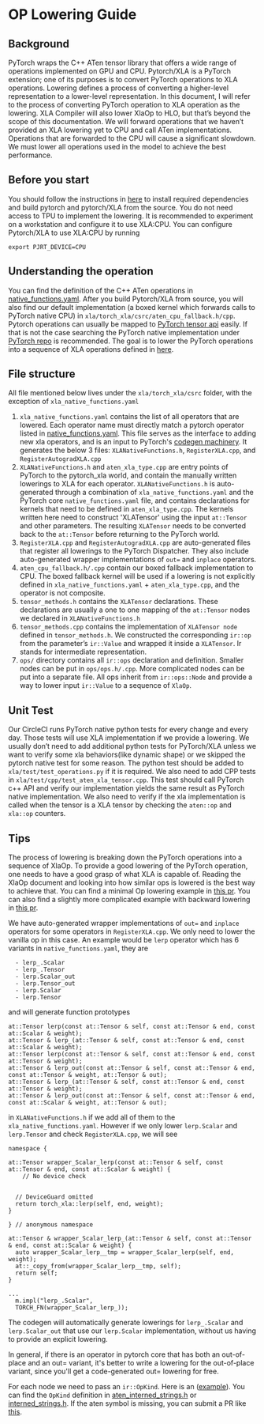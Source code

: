 # OP Lowering Guide

## Background
PyTorch wraps the C++ ATen tensor library that offers a wide range of operations implemented on GPU and CPU. Pytorch/XLA is a PyTorch extension; one of its purposes is to convert PyTorch operations to XLA operations. Lowering defines a process of converting a higher-level representation to a lower-level representation. In this document, I will refer to the process of converting PyTorch operation to XLA operation as the lowering. XLA Compiler will also lower XlaOp to HLO, but that’s beyond the scope of this documentation. We will forward operations that we haven’t provided an XLA lowering yet to CPU and call ATen implementations. Operations that are forwarded to the CPU will cause a significant slowdown. We must lower all operations used in the model to achieve the best performance.

## Before you start
You should follow the instructions in [here](https://github.com/pytorch/xla/blob/master/CONTRIBUTING.md) to install required dependencies and build pytorch and pytorch/XLA from the source. You do not need access to TPU to implement the lowering. It is recommended to experiment on a workstation and configure it to use XLA:CPU. You can configure Pytorch/XLA to use XLA:CPU by running

```
export PJRT_DEVICE=CPU
```

## Understanding the operation
You can find the definition of the C++ ATen operations in [native_functions.yaml](https://github.com/pytorch/pytorch/blob/master/aten/src/ATen/native/native_functions.yaml). After you build Pytorch/XLA from source, you will also find our default implementation (a boxed kernel which forwards calls to PyTorch native CPU) in `xla/torch_xla/csrc/aten_cpu_fallback.h/cpp`. Pytorch operations can usually be mapped to [PyTorch tensor api](https://pytorch.org/docs/stable/index.html) easily. If that is not the case searching the PyTorch native implementation under [PyTorch repo](https://github.com/pytorch/pytorch) is recommended. The goal is to lower the PyTorch operations into a sequence of XLA operations defined in [here](https://www.tensorflow.org/xla/operation_semantics).

## File structure
All file mentioned below lives under the `xla/torch_xla/csrc` folder, with the exception of `xla_native_functions.yaml`

1. `xla_native_functions.yaml` contains the list of all operators that are lowered. Each operator name must directly match a pytorch operator listed in [native_functions.yaml](https://github.com/pytorch/pytorch/blob/master/aten/src/ATen/native/native_functions.yaml). This file serves as the interface to adding new xla operators, and is an input to PyTorch's [codegen machinery](https://github.com/pytorch/pytorch/blob/master/torchgen/gen_backend_stubs.py). It generates the below 3 files: `XLANativeFunctions.h`, `RegisterXLA.cpp`, and `RegisterAutogradXLA.cpp`
2. `XLANativeFunctions.h` and `aten_xla_type.cpp` are entry points of PyTorch to the pytorch_xla world, and contain the manually written lowerings to XLA for each operator. `XLANativeFunctions.h` is auto-generated through a combination of `xla_native_functions.yaml` and the PyTorch core `native_functions.yaml` file, and contains declarations for kernels that need to be defined in `aten_xla_type.cpp`. The kernels written here need to construct 'XLATensor' using the input `at::Tensor` and other parameters. The resulting `XLATensor` needs to be converted back to the `at::Tensor` before returning to the PyTorch world.
3. `RegisterXLA.cpp` and `RegisterAutogradXLA.cpp` are auto-generated files that register all lowerings to the PyTorch Dispatcher. They also include auto-generated wrapper implementations of `out=` and `inplace` operators.
4. `aten_cpu_fallback.h/.cpp` contain our boxed fallback implementation to CPU. The boxed fallback kernel will be used if a lowering is not explicitly defined in `xla_native_functions.yaml` + `aten_xla_type.cpp`, and the operator is not composite.
5. `tensor_methods.h` contains the `XLATensor` declarations. These declarations are usually a one to one mapping of the `at::Tensor` nodes we declared in `XLANativeFunctions.h`
6. `tensor_methods.cpp` contains the implementation of `XLATensor node` defined in `tensor_methods.h`. We constructed the corresponding `ir::op` from the parameter’s `ir::Value` and wrapped it inside a `XLATensor`. Ir stands for intermediate representation.
7. `ops/` directory contains all `ir::ops` declaration and definition. Smaller nodes can be put in `ops/ops.h/.cpp`. More complicated nodes can be put into a separate file. All ops inherit from `ir::ops::Node` and provide a way to lower input `ir::Value` to a sequence of `XlaOp`.

## Unit Test
Our CircleCI runs PyTorch native python tests for every change and every day. Those tests will use XLA implementation if we provide a lowering. We usually don’t need to add additional python tests for PyTorch/XLA unless we want to verify some xla behaviors(like dynamic shape) or we skipped the pytorch native test for some reason. The python test should be added to `xla/test/test_operations.py` if it is required. We also need to add CPP tests in `xla/test/cpp/test_aten_xla_tensor.cpp`. This test should call PyTorch c++ API and verify our implementation yields the same result as PyTorch native implementation. We also need to verify if the xla implementation is called when the tensor is a XLA tensor by checking the `aten::op` and `xla::op` counters.

## Tips
The process of lowering is breaking down the PyTorch operations into a sequence of XlaOp. To provide a good lowering of the PyTorch operation, one needs to have a good grasp of what XLA is capable of. Reading the XlaOp document and looking into how similar ops is lowered is the best way to achieve that. You can find a minimal Op lowering example in [this pr](https://github.com/pytorch/xla/pull/2969). You can also find a slightly more complicated example with backward lowering in [this pr](https://github.com/pytorch/xla/pull/2972).

We have auto-generated wrapper implementations of `out=` and `inplace` operators for some operators in `RegisterXLA.cpp`. We only need to lower the vanilla op in this case. An example would be `lerp` operator which has 6 variants in `native_functions.yaml`, they are

```
  - lerp_.Scalar
  - lerp_.Tensor
  - lerp.Scalar_out
  - lerp.Tensor_out
  - lerp.Scalar
  - lerp.Tensor
```

and will generate function prototypes

```
at::Tensor lerp(const at::Tensor & self, const at::Tensor & end, const at::Scalar & weight);
at::Tensor & lerp_(at::Tensor & self, const at::Tensor & end, const at::Scalar & weight);
at::Tensor lerp(const at::Tensor & self, const at::Tensor & end, const at::Tensor & weight);
at::Tensor & lerp_out(const at::Tensor & self, const at::Tensor & end, const at::Tensor & weight, at::Tensor & out);
at::Tensor & lerp_(at::Tensor & self, const at::Tensor & end, const at::Tensor & weight);
at::Tensor & lerp_out(const at::Tensor & self, const at::Tensor & end, const at::Scalar & weight, at::Tensor & out);
```

in `XLANativeFunctions.h` if we add all of them to the `xla_native_functions.yaml`. However if we only lower `lerp.Scalar` and `lerp.Tensor` and check `RegisterXLA.cpp`, we will see

```
namespace {

at::Tensor wrapper_Scalar_lerp(const at::Tensor & self, const at::Tensor & end, const at::Scalar & weight) {
    // No device check


  // DeviceGuard omitted
  return torch_xla::lerp(self, end, weight);
}

} // anonymous namespace

at::Tensor & wrapper_Scalar_lerp_(at::Tensor & self, const at::Tensor & end, const at::Scalar & weight) {
  auto wrapper_Scalar_lerp__tmp = wrapper_Scalar_lerp(self, end, weight);
  at::_copy_from(wrapper_Scalar_lerp__tmp, self);
  return self;
}

...
  m.impl("lerp_.Scalar",
  TORCH_FN(wrapper_Scalar_lerp_));

```

The codegen will automatically generate lowerings for `lerp_.Scalar` and `lerp.Scalar_out` that use our `lerp.Scalar` implementation, without us having to provide an explicit lowering.

In general, if there is an operator in pytorch core that has both an out-of-place and an out= variant, it's better to write a lowering for the out-of-place variant, since you'll get a code-generated out= lowering for free.

For each node we need to pass an `ir::OpKind`. Here is an ([example](https://github.com/pytorch/xla/blob/5ce99bff336325feb41a982dc80299fb53166b29/torch_xla/csrc/ops/var_mean.cpp#L36)). You can find the `OpKind` definition in [aten_interned_strings.h](https://github.com/pytorch/pytorch/blob/master/aten/src/ATen/core/aten_interned_strings.h) or [interned_strings.h](https://github.com/pytorch/pytorch/blob/master/aten/src/ATen/core/interned_strings.h). If the aten symbol is missing, you can submit a PR like [this](https://github.com/pytorch/pytorch/pull/36851).
